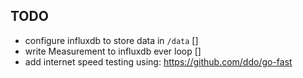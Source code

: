 ## TODO

* configure influxdb to store data in `/data` []
* write Measurement to influxdb ever loop []
* add internet speed testing using: https://github.com/ddo/go-fast
